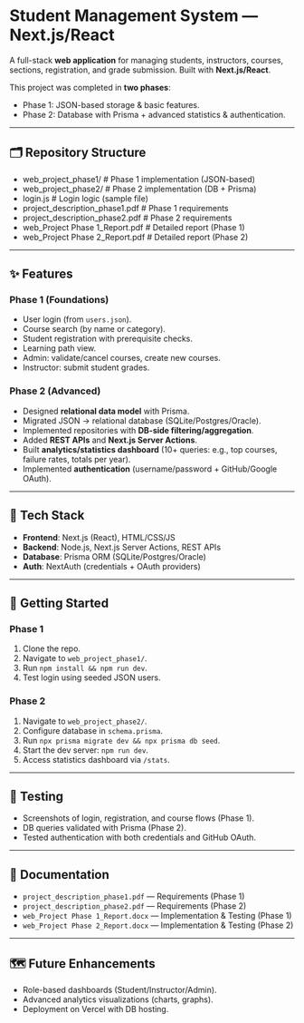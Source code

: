 # Student Management System — Next.js/React

A full-stack **web application** for managing students, instructors, courses, sections, registration, and grade submission. Built with **Next.js/React**.  

This project was completed in **two phases**:  
- Phase 1: JSON-based storage & basic features.  
- Phase 2: Database with Prisma + advanced statistics & authentication.  

---

## 🗂 Repository Structure
- web_project_phase1/ # Phase 1 implementation (JSON-based)
- web_project_phase2/ # Phase 2 implementation (DB + Prisma)
- login.js # Login logic (sample file)
- project_description_phase1.pdf # Phase 1 requirements
- project_description_phase2.pdf # Phase 2 requirements
- web_Project Phase 1_Report.pdf # Detailed report (Phase 1)
- web_Project Phase 2_Report.pdf # Detailed report (Phase 2)


---

## ✨ Features

### Phase 1 (Foundations)
- User login (from `users.json`).  
- Course search (by name or category).  
- Student registration with prerequisite checks.  
- Learning path view.  
- Admin: validate/cancel courses, create new courses.  
- Instructor: submit student grades.  

### Phase 2 (Advanced)
- Designed **relational data model** with Prisma.  
- Migrated JSON → relational database (SQLite/Postgres/Oracle).  
- Implemented repositories with **DB-side filtering/aggregation**.  
- Added **REST APIs** and **Next.js Server Actions**.  
- Built **analytics/statistics dashboard** (10+ queries: e.g., top courses, failure rates, totals per year).  
- Implemented **authentication** (username/password + GitHub/Google OAuth).  

---

## 🧱 Tech Stack
- **Frontend**: Next.js (React), HTML/CSS/JS  
- **Backend**: Node.js, Next.js Server Actions, REST APIs  
- **Database**: Prisma ORM (SQLite/Postgres/Oracle)  
- **Auth**: NextAuth (credentials + OAuth providers)  

---

## 🚀 Getting Started
### Phase 1
1. Clone the repo.  
2. Navigate to `web_project_phase1/`.  
3. Run `npm install && npm run dev`.  
4. Test login using seeded JSON users.  

### Phase 2
1. Navigate to `web_project_phase2/`.  
2. Configure database in `schema.prisma`.  
3. Run `npx prisma migrate dev && npx prisma db seed`.  
4. Start the dev server: `npm run dev`.  
5. Access statistics dashboard via `/stats`.  

---

## 🧪 Testing
- Screenshots of login, registration, and course flows (Phase 1).  
- DB queries validated with Prisma (Phase 2).  
- Tested authentication with both credentials and GitHub OAuth.  

---

## 📄 Documentation
- `project_description_phase1.pdf` — Requirements (Phase 1)  
- `project_description_phase2.pdf` — Requirements (Phase 2)  
- `web_Project Phase 1_Report.docx` — Implementation & Testing (Phase 1)  
- `web_Project Phase 2_Report.docx` — Implementation & Testing (Phase 2)  

---

## 🗺 Future Enhancements
- Role-based dashboards (Student/Instructor/Admin).  
- Advanced analytics visualizations (charts, graphs).  
- Deployment on Vercel with DB hosting.  
